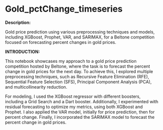 # Gold_pctChange_timeseries

**Description:**

Gold price prediction using various preprocessing techniques and models, including XGBoost, Prophet, VAR, and SARIMAX, for a Beltone competition focused on forecasting percent changes in gold prices.

**INTRODUCTION:**

This notebook showcases my approach to a gold price prediction competition hosted by Beltone, where the task is to forecast the percent change in gold prices for the next day. To achieve this, I explored multiple preprocessing techniques, such as Recursive Feature Elimination (RFE), Sequential Feature Selection (SFS), Principal Component Analysis (PCA), and multicollinearity reduction.

For modeling, I used the XGBoost regressor with different boosters, including a Grid Search and a Dart booster. Additionally, I experimented with residual forecasting to optimize my metrics, using both XGBoost and Prophet. I also applied the VAR model, initially for price prediction, then for percent change. Finally, I incorporated the SARIMAX model to forecast the percent change in gold prices.
